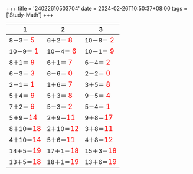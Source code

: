 +++ 
title = '24022610503704' 
date = 2024-02-26T10:50:37+08:00 
tags = ['Study-Math'] 
+++ 

1 | 2 | 3 
-- | -- | -- 
8－3＝<font color=red size=4> 5</font> | 6＋2＝<font color=red size=4> 8</font> | 10－8＝<font color=red size=4> 2</font> 
10－9＝<font color=red size=4> 1</font> | 10－4＝<font color=red size=4> 6</font> | 10－1＝<font color=red size=4> 9</font> 
8＋1＝<font color=red size=4> 9</font> | 6＋1＝<font color=red size=4> 7</font> | 6－4＝<font color=red size=4> 2</font> 
6－3＝<font color=red size=4> 3</font> | 6－6＝<font color=red size=4> 0</font> | 2－2＝<font color=red size=4> 0</font> 
2－1＝<font color=red size=4> 1</font> | 1＋6＝<font color=red size=4> 7</font> | 3＋5＝<font color=red size=4> 8</font> 
5＋4＝<font color=red size=4> 9</font> | 5＋3＝<font color=red size=4> 8</font> | 9－5＝<font color=red size=4> 4</font> 
7＋2＝<font color=red size=4> 9</font> | 5－3＝<font color=red size=4> 2</font> | 5－4＝<font color=red size=4> 1</font> 
5＋9＝<font color=red size=4>14</font> | 2＋9＝<font color=red size=4>11</font> | 9＋8＝<font color=red size=4>17</font> 
8＋10＝<font color=red size=4>18</font> | 2＋10＝<font color=red size=4>12</font> | 3＋8＝<font color=red size=4>11</font> 
4＋10＝<font color=red size=4>14</font> | 5＋6＝<font color=red size=4>11</font> | 4＋8＝<font color=red size=4>12</font> 
14＋5＝<font color=red size=4>19</font> | 17＋1＝<font color=red size=4>18</font> | 15＋3＝<font color=red size=4>18</font> 
13＋5＝<font color=red size=4>18</font> | 18＋1＝<font color=red size=4>19</font> | 13＋6＝<font color=red size=4>19</font> 

